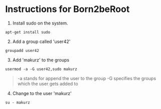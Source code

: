 # Instructions for Born2beRoot

1. Install sudo on the system.

`apt-get install sudo`

2. Add a group called 'user42'

`groupadd user42`

3. Add 'makurz' to the groups

`usermod -a -G user42,sudo makurz`

> -a stands for append the user to the group
> -G specifies the groups which the user gets added to

4. Change to the user 'makurz'

`su - makurz`
